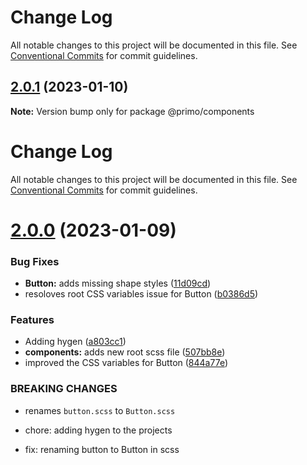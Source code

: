 # Change Log

All notable changes to this project will be documented in this file. See
[Conventional Commits](https://conventionalcommits.org) for commit guidelines.

## [2.0.1](https://github.com/primodesignsystem/primo/compare/@primo/components@2.0.0...@primo/components@2.0.1) (2023-01-10)

**Note:** Version bump only for package @primo/components

# Change Log

All notable changes to this project will be documented in this file. See
[Conventional Commits](https://conventionalcommits.org) for commit guidelines.

# [2.0.0](https://github.com/primodesignsystem/primo/compare/@primo/components@1.0.1...@primo/components@2.0.0) (2023-01-09)

### Bug Fixes

- **Button:** adds missing shape styles
  ([11d09cd](https://github.com/primodesignsystem/primo/commit/11d09cdf6047bfeb1d7a9a5d8b23816d4fb1db1f))
- resoloves root CSS variables issue for Button
  ([b0386d5](https://github.com/primodesignsystem/primo/commit/b0386d542d82f5bd6b028371dc90910f7f343154))

### Features

- Adding hygen ([a803cc1](https://github.com/primodesignsystem/primo/commit/a803cc1c3bf529fa2c51fbee7d5150d0fd3e0c38))
- **components:** adds new root scss file
  ([507bb8e](https://github.com/primodesignsystem/primo/commit/507bb8ed829d025189a18b2af10026369c91113b))
- improved the CSS variables for Button
  ([844a77e](https://github.com/primodesignsystem/primo/commit/844a77e813f15541c5d19d30b70ce8a7de8f88e3))

### BREAKING CHANGES

- renames `button.scss` to `Button.scss`

- chore: adding hygen to the projects

- fix: renaming button to Button in scss
